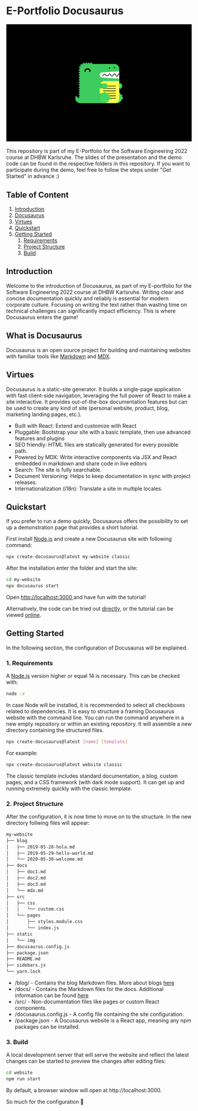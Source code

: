 # E-Portfolio Docusaurus
![Docusaurus](/Images/docusaurus-dark-background.png?raw=true "Docusaurus")

This repository is part of my E-Portfolio for the Software Engineering 2022 course at DHBW Karlsruhe. The slides of the presentation and the demo code can be found in the respective folders in this repository. 
If you want to participate during the demo, feel free to follow the steps under "Get Started" in advance :)

## Table of Content

1.  [Introduction](#introduction)
2.  [Docusaurus](#docusaurus)
3.  [Virtues](#virtues) 
3.  [Quickstart](#quick)    
4.  [Getting Started](#getting) 
    1. [Requirements](#req)
    2. [Project Structure](#structure)
    3. [Build](#build)

<a name="introduction"></a>

## Introduction
Welcome to the introduction of Docusaurus, as part of my E-portfolio for the Software Engineering 2022 course at DHBW Karlsruhe. Writing clear and concise documentation quickly and reliably is essential for modern corporate culture. Focusing on writing the text rather than wasting time on technical challenges can significantly impact efficiency. This is where Docusaurus enters the game! 


<a name="docusaurus"></a>

## What is Docusaurus
Docusaurus is an open source project for building and maintaining websites with familiar tools like [Markdown](https://www.markdownguide.org/) and [MDX](https://mdxjs.com/).

<a name="virtues"></a>

## Virtues
Docusaurus is a static-site generator. It builds a single-page application with fast client-side navigation, leveraging the full power of React to make a site interactive. It provides out-of-the-box documentation features but can be used to create any kind of site (personal website, product, blog, marketing landing pages, etc.).

- Built with React: Extend and customize with React
- Pluggable: Bootstrap your site with a basic template, then use advanced features and plugins
- SEO friendly: HTML files are statically generated for every possible path.
- Powered by MDX: Write interactive components via JSX and React embedded in markdown and share code in live editors
- Search: The site is fully searchable.
- Document Versioning: Helps to keep documentation in sync with project releases.
- Internationalization (i18n): Translate a site in multiple locales.

<a name="quick"></a>

## Quickstart

If you prefer to run a demo quickly, Docusaurus offers the possibility to set up a demonstration page that provides a short tutorial.

First install [Node.js](https://nodejs.org/en/download/) and create a new Docusaurus site with following command:

```bash 
npx create-docusaurus@latest my-website classic 
```
After the installation enter the folder and start the site:

```bash 
cd my-website
npx docusaurus start
```
Open <a href = http://localhost:3000> http://localhost:3000 </a> and have fun with the tutorial!

Alternatively, the code can be tried out [directly](https://stackblitz.com/github/facebook/docusaurus/tree/starter), or the tutorial can be viewed [online](https://tutorial.docusaurus.io/).
<a name="getting"></a>

## Getting Started
In the following section, the configuration of Docusaurus will be explained.
<a name="req"></a>

### 1. Requirements
A [Node.js](https://nodejs.org/en/download/) version higher or equal 14 is necessary. This can be checked with: 
```bash 
node -v
```
In case Node will be installed, it is recommended to select all checkboxes related to dependencies.
It is easy to structure a framing Docusaurus website with the command line. You can run the command anywhere in a new empty repository or within an existing repository. It will assemble a new directory containing the structured files.
```bash 
npx create-docusaurus@latest [name] [template]
```
For example:
```bash 
npx create-docusaurus@latest website classic
```
The classic template includes standard documentation, a blog, custom pages, and a CSS framework (with dark mode support). It can get up and running extremely quickly with the classic template.
<a name="structure"></a>

### 2. Project Structure
After the configuration, it is now time to move on to the structure.
In the new directory follwing files will appear:

```bash 
my-website
├── blog
│   ├── 2019-05-28-hola.md
│   ├── 2019-05-29-hello-world.md
│   └── 2020-05-30-welcome.md
├── docs
│   ├── doc1.md
│   ├── doc2.md
│   ├── doc3.md
│   └── mdx.md
├── src
│   ├── css
│   │   └── custom.css
│   └── pages
│       ├── styles.module.css
│       └── index.js
├── static
│   └── img
├── docusaurus.config.js
├── package.json
├── README.md
├── sidebars.js
└── yarn.lock
```

- /blog/ - Contains the blog Markdown files. More about blogs [here](https://docusaurus.io/docs/blog)
- /docs/ - Contains the Markdown files for the docs. Additional information can be found [here](https://docusaurus.io/docs/docs-markdown-features)
- /src/ - Non-documentation files like pages or custom React components. 
- /docusaurus.config.js - A config file containing the site configuration. 
- /package.json - A Docusaurus website is a React app, meaning any npm packages can be installed.

<a name="build"></a>

### 3. Build

A local development server that will serve the website and reflect the latest changes can be started to preview the changes after editing files:

```bash  
cd website
npm run start
```
By default, a browser window will open at http://localhost:3000.

So much for the configuration 🦖
